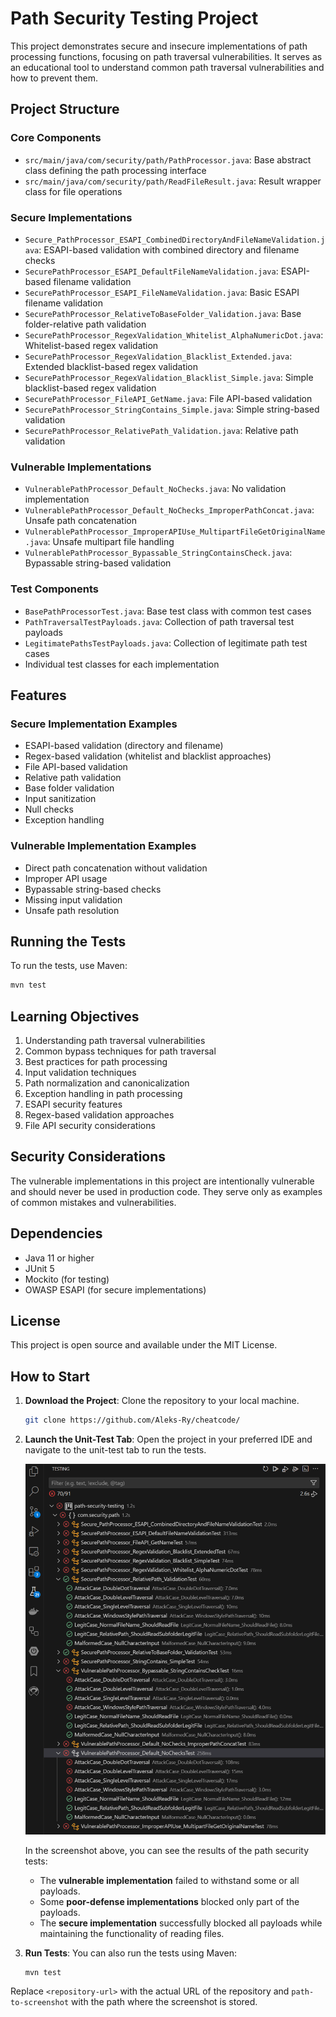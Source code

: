 # Path Security Testing Project

This project demonstrates secure and insecure implementations of path processing functions, focusing on path traversal vulnerabilities. It serves as an educational tool to understand common path traversal vulnerabilities and how to prevent them.

## Project Structure

### Core Components
- `src/main/java/com/security/path/PathProcessor.java`: Base abstract class defining the path processing interface
- `src/main/java/com/security/path/ReadFileResult.java`: Result wrapper class for file operations

### Secure Implementations
- `Secure_PathProcessor_ESAPI_CombinedDirectoryAndFileNameValidation.java`: ESAPI-based validation with combined directory and filename checks
- `SecurePathProcessor_ESAPI_DefaultFileNameValidation.java`: ESAPI-based filename validation
- `SecurePathProcessor_ESAPI_FileNameValidation.java`: Basic ESAPI filename validation
- `SecurePathProcessor_RelativeToBaseFolder_Validation.java`: Base folder-relative path validation
- `SecurePathProcessor_RegexValidation_Whitelist_AlphaNumericDot.java`: Whitelist-based regex validation
- `SecurePathProcessor_RegexValidation_Blacklist_Extended.java`: Extended blacklist-based regex validation
- `SecurePathProcessor_RegexValidation_Blacklist_Simple.java`: Simple blacklist-based regex validation
- `SecurePathProcessor_FileAPI_GetName.java`: File API-based validation
- `SecurePathProcessor_StringContains_Simple.java`: Simple string-based validation
- `SecurePathProcessor_RelativePath_Validation.java`: Relative path validation

### Vulnerable Implementations
- `VulnerablePathProcessor_Default_NoChecks.java`: No validation implementation
- `VulnerablePathProcessor_Default_NoChecks_ImproperPathConcat.java`: Unsafe path concatenation
- `VulnerablePathProcessor_ImproperAPIUse_MultipartFileGetOriginalName.java`: Unsafe multipart file handling
- `VulnerablePathProcessor_Bypassable_StringContainsCheck.java`: Bypassable string-based validation

### Test Components
- `BasePathProcessorTest.java`: Base test class with common test cases
- `PathTraversalTestPayloads.java`: Collection of path traversal test payloads
- `LegitimatePathsTestPayloads.java`: Collection of legitimate path test cases
- Individual test classes for each implementation

## Features

### Secure Implementation Examples
- ESAPI-based validation (directory and filename)
- Regex-based validation (whitelist and blacklist approaches)
- File API-based validation
- Relative path validation
- Base folder validation
- Input sanitization
- Null checks
- Exception handling

### Vulnerable Implementation Examples
- Direct path concatenation without validation
- Improper API usage
- Bypassable string-based checks
- Missing input validation
- Unsafe path resolution

## Running the Tests

To run the tests, use Maven:

```bash
mvn test
```

## Learning Objectives

1. Understanding path traversal vulnerabilities
2. Common bypass techniques for path traversal
3. Best practices for path processing
4. Input validation techniques
5. Path normalization and canonicalization
6. Exception handling in path processing
7. ESAPI security features
8. Regex-based validation approaches
9. File API security considerations

## Security Considerations

The vulnerable implementations in this project are intentionally vulnerable and should never be used in production code. They serve only as examples of common mistakes and vulnerabilities.

## Dependencies

- Java 11 or higher
- JUnit 5
- Mockito (for testing)
- OWASP ESAPI (for secure implementations)

## License

This project is open source and available under the MIT License.

## How to Start

1. **Download the Project**: Clone the repository to your local machine.
   ```bash
   git clone https://github.com/Aleks-Ry/cheatcode/
   ```

2. **Launch the Unit-Test Tab**: Open the project in your preferred IDE and navigate to the unit-test tab to run the tests.

   ![Unit Test Results](Readme-unit-test-results.png)

   In the screenshot above, you can see the results of the path security tests:
   - The **vulnerable implementation** failed to withstand some or all payloads.
   - Some **poor-defense implementations** blocked only part of the payloads.
   - The **secure implementation** successfully blocked all payloads while maintaining the functionality of reading files.

3. **Run Tests**: You can also run the tests using Maven:
   ```bash
   mvn test
   ```

Replace `<repository-url>` with the actual URL of the repository and `path-to-screenshot` with the path where the screenshot is stored. 